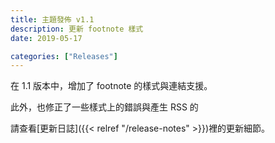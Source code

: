 ```yaml
---
title: 主題發佈 v1.1
description: 更新 footnote 樣式
date: 2019-05-17

categories: ["Releases"]
---
```


在 1.1 版本中，增加了 footnote 的樣式與連結支援。

<!--more-->

此外，也修正了一些樣式上的錯誤與產生 RSS 的

請查看[更新日誌]({{< relref "/release-notes" >}})裡的更新細節。
